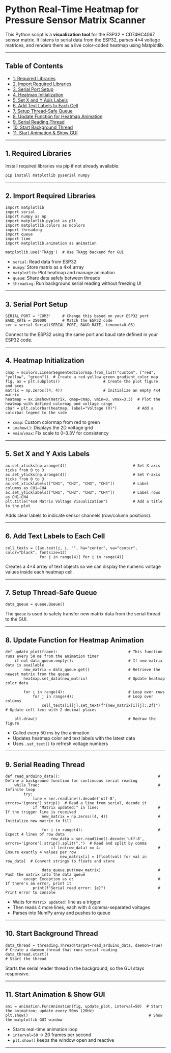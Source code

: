 # Python Real-Time Heatmap for Pressure Sensor Matrix Scanner

This Python script is a **visualization tool** for the ESP32 + CD74HC4067 sensor matrix. It listens to serial data from the ESP32, parses 4×4 voltage matrices, and renders them as a live color-coded heatmap using Matplotlib.

---

## Table of Contents

- [1. Required Libraries](#1-required-libraries)
- [2. Import Required Libraries](#2-import-required-libraries)
- [3. Serial Port Setup](#3-serial-port-setup)
- [4. Heatmap Initialization](#4-heatmap-initialization)
- [5. Set X and Y Axis Labels](#5-set-x-and-y-axis-labels)
- [6. Add Text Labels to Each Cell](#6-add-text-labels-to-each-cell)
- [7. Setup Thread-Safe Queue](#7-setup-thread-safe-queue)
- [8. Update Function for Heatmap Animation](#8-update-function-for-heatmap-animation)
- [9. Serial Reading Thread](#9-serial-reading-thread)
- [10. Start Background Thread](#10-start-background-thread)
- [11. Start Animation & Show GUI](#11-start-animation--show-gui)

---


## 1. Required Libraries

Install required libraries via pip if not already available:

```bash
pip install matplotlib pyserial numpy
```
---

## 2. Import Required Libraries

```
import matplotlib
import serial
import numpy as np
import matplotlib.pyplot as plt
import matplotlib.colors as mcolors
import threading
import queue
import time
import matplotlib.animation as animation

matplotlib.use('TkAgg')  # Use TkAgg backend for GUI
```

- `serial`: Read data from ESP32
- `numpy`: Store matrix as a 4x4 array
- `matplotlib`: Plot heatmap and manage animation
- `queue`: Share data safely between threads
- `threading`: Run background serial reading without freezing UI

---

## 3. Serial Port Setup

```
SERIAL_PORT = 'COM3'     # Change this based on your ESP32 port
BAUD_RATE = 250000       # Match the ESP32 code
ser = serial.Serial(SERIAL_PORT, BAUD_RATE, timeout=0.05)
```

Connect to the ESP32 using the same port and baud rate defined in your ESP32 code.

---

## 4. Heatmap Initialization

```
cmap = mcolors.LinearSegmentedColormap.from_list("custom", ["red", "yellow", "green"])  # Create a red-yellow-green gradient color map
fig, ax = plt.subplots()                   # Create the plot figure and axes
matrix = np.zeros((4, 4))                  # Initialize an empty 4x4 matrix
heatmap = ax.imshow(matrix, cmap=cmap, vmin=0, vmax=3.3)  # Plot the heatmap with defined colormap and voltage range
cbar = plt.colorbar(heatmap, label="Voltage (V)")         # Add a colorbar legend to the side

```

- `cmap`: Custom colormap from red to green
- `imshow()`: Displays the 2D voltage grid
- `vmin`/`vmax`: Fix scale to 0–3.3V for consistency

---

## 5. Set X and Y Axis Labels

```
ax.set_xticks(np.arange(4))                             # Set X-axis ticks from 0 to 3
ax.set_yticks(np.arange(4))                             # Set Y-axis ticks from 0 to 3
ax.set_xticklabels(["CH1", "CH2", "CH3", "CH4"])        # Label columns as CH1–CH4
ax.set_yticklabels(["CH1", "CH2", "CH3", "CH4"])        # Label rows as CH1–CH4
plt.title("4x4 Matrix Voltage Visualization")           # Add a title to the plot
```

Adds clear labels to indicate sensor channels (row/column positions).

---

## 6. Add Text Labels to Each Cell

```
cell_texts = [[ax.text(j, i, "", ha="center", va="center", color="black", fontsize=12)
               for j in range(4)] for i in range(4)]
```

Creates a 4×4 array of text objects so we can display the numeric voltage values inside each heatmap cell.

---

## 7. Setup Thread-Safe Queue

```
data_queue = queue.Queue()
```

The `queue` is used to safely transfer new matrix data from the serial thread to the GUI.

---

## 8. Update Function for Heatmap Animation

```
def update_plot(frame):                               # This function runs every 50 ms from the animation timer
    if not data_queue.empty():                        # If new matrix data is available
        new_matrix = data_queue.get()                 # Retrieve the newest matrix from the queue
        heatmap.set_data(new_matrix)                  # Update heatmap color data

        for i in range(4):                            # Loop over rows
            for j in range(4):                        # Loop over columns
                cell_texts[i][j].set_text(f"{new_matrix[i][j]:.2f}")  # Update cell text with 2 decimal places

    plt.draw()                                        # Redraw the figure
```

- Called every 50 ms by the animation
- Updates heatmap color and text labels with the latest data
- Uses `.set_text()` to refresh voltage numbers

---

## 9. Serial Reading Thread

```
def read_arduino_data():                                           # Define a background function for continuous serial reading
    while True:                                                    # Infinite loop
        try:
            line = ser.readline().decode('utf-8', errors='ignore').strip()  # Read a line from serial, decode it
            if "Matrix updated:" in line:                          # If the trigger line is received
                new_matrix = np.zeros((4, 4))                      # Initialize new matrix to fill

                for i in range(4):                                 # Expect 4 lines of row data
                    row_data = ser.readline().decode('utf-8', errors='ignore').strip().split(",")  # Read and split by comma
                    if len(row_data) == 4:                         # Ensure exactly 4 values per row
                        new_matrix[i] = [float(val) for val in row_data]  # Convert strings to floats and store

                data_queue.put(new_matrix)                         # Push the matrix into the data queue
        except Exception as e:                                     # If there's an error, print it
            print(f"Serial read error: {e}")                       # Print error to console
```

- Waits for `Matrix updated:` line as a trigger
- Then reads 4 more lines, each with 4 comma-separated voltages
- Parses into NumPy array and pushes to queue

---

## 10. Start Background Thread

```
data_thread = threading.Thread(target=read_arduino_data, daemon=True)  # Create a daemon thread that runs serial reading
data_thread.start()                                                    # Start the thread
```

Starts the serial reader thread in the background, so the GUI stays responsive.

---

## 11. Start Animation & Show GUI

```
ani = animation.FuncAnimation(fig, update_plot, interval=50)  # Start the animation; update every 50ms (20Hz)
plt.show()                                                     # Show the matplotlib GUI window
```

- Starts real-time animation loop
- `interval=50` → 20 frames per second
- `plt.show()` keeps the window open and reactive

---
